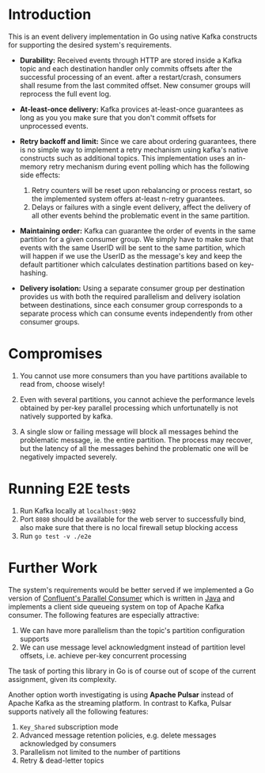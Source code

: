 Introduction
============

This is an event delivery implementation in Go using native Kafka constructs
for supporting the desired system's requirements.

- **Durability:** Received events through HTTP are stored inside a Kafka topic
  and each destination handler only commits offsets after the
  successful processing of an event. after a restart/crash,
  consumers shall resume from the last commited offset. New consumer groups
  will reprocess the full event log.

- **At-least-once delivery:** Kafka provices at-least-once guarantees
  as long as you you make sure that you don't commit offsets for
  unprocessed events.

- **Retry backoff and limit:** Since we care about ordering guarantees,
  there is no simple way to implement a retry mechanism using kafka's
  native constructs such as additional topics. This implementation uses an in-memory retry
  mechanism during event polling which has the following side effects:

  1. Retry counters will be reset upon rebalancing or process restart,
     so the implemented system offers at-least n-retry guarantees.
  2. Delays or failures with a single event delivery, affect the delivery
     of all other events behind the problematic event in the same partition.

- **Maintaining order:** Kafka can guarantee the order of events in the
  same partition for a given consumer group. We simply have to make
  sure that events with the same UserID will be sent to the same partition,
  which will happen if we use the UserID as the message's key and keep
  the default partitioner which calculates destination partitions based
  on key-hashing.

- **Delivery isolation:** Using a separate consumer group per destination
  provides us with both the required parallelism and delivery isolation
  between destinations, since each consumer group corresponds to a
  separate process which can consume events independently from other
  consumer groups.

# Compromises

1. You cannot use more consumers than you have partitions available to
   read from, choose wisely!

2. Even with several partitions, you cannot achieve the performance
   levels obtained by per-key parallel processing which unfortunatelly
   is not natively supported by kafka.

3. A single slow or failing message will block all messages behind the
   problematic message, ie. the entire partition. The process may recover,
   but the latency of all the messages behind the problematic one will be
   negatively impacted severely.

Running E2E tests
=================

1. Run Kafka locally at `localhost:9092`
2. Port `8080` should be available for the web server to successfully bind, also make sure that there is no local firewall setup blocking access
3. Run `go test -v ./e2e`

Further Work
============

The system's requirements would be better served if we implemented a Go version of [Confluent's Parallel Consumer](https://www.confluent.io/blog/introducing-confluent-parallel-message-processing-client/) which is written in [Java](https://github.com/confluentinc/parallel-consumer) and implements a client side queueing system on top of Apache Kafka consumer. The following features are especially attractive:

1. We can have more parallelism than the topic's partition configuration supports
2. We can use message level acknowledgment instead of partition level offsets, i.e. achieve per-key concurrent processing

The task of porting this library in Go is of course out of scope of the current assignment, given its complexity.

Another option worth investigating is using __Apache Pulsar__ instead of Apache Kafka as the streaming platform. In contrast to Kafka, Pulsar supports natively all the following features:

1. `Key_Shared` subscription mode
2. Advanced message retention policies, e.g. delete messages acknowledged by consumers
3. Parallelism not limited to the number of partitions
3. Retry & dead-letter topics
